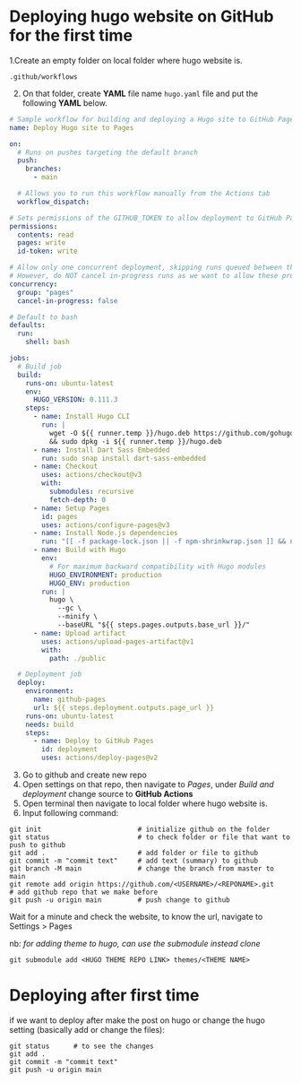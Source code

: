 # Deploying hugo website on GitHub for the first time

1.Create an empty folder on local folder where hugo website is.

```
.github/workflows
```

2. On that folder, create **YAML** file name `hugo.yaml` file and put the following **YAML** below.

```yaml
# Sample workflow for building and deploying a Hugo site to GitHub Pages
name: Deploy Hugo site to Pages

on:
  # Runs on pushes targeting the default branch
  push:
    branches:
      - main

  # Allows you to run this workflow manually from the Actions tab
  workflow_dispatch:

# Sets permissions of the GITHUB_TOKEN to allow deployment to GitHub Pages
permissions:
  contents: read
  pages: write
  id-token: write

# Allow only one concurrent deployment, skipping runs queued between the run in-progress and latest queued.
# However, do NOT cancel in-progress runs as we want to allow these production deployments to complete.
concurrency:
  group: "pages"
  cancel-in-progress: false

# Default to bash
defaults:
  run:
    shell: bash

jobs:
  # Build job
  build:
    runs-on: ubuntu-latest
    env:
      HUGO_VERSION: 0.111.3
    steps:
      - name: Install Hugo CLI
        run: |
          wget -O ${{ runner.temp }}/hugo.deb https://github.com/gohugoio/hugo/releases/download/v${HUGO_VERSION}/hugo_extended_${HUGO_VERSION}_linux-amd64.deb \
          && sudo dpkg -i ${{ runner.temp }}/hugo.deb          
      - name: Install Dart Sass Embedded
        run: sudo snap install dart-sass-embedded
      - name: Checkout
        uses: actions/checkout@v3
        with:
          submodules: recursive
          fetch-depth: 0
      - name: Setup Pages
        id: pages
        uses: actions/configure-pages@v3
      - name: Install Node.js dependencies
        run: "[[ -f package-lock.json || -f npm-shrinkwrap.json ]] && npm ci || true"
      - name: Build with Hugo
        env:
          # For maximum backward compatibility with Hugo modules
          HUGO_ENVIRONMENT: production
          HUGO_ENV: production
        run: |
          hugo \
            --gc \
            --minify \
            --baseURL "${{ steps.pages.outputs.base_url }}/"          
      - name: Upload artifact
        uses: actions/upload-pages-artifact@v1
        with:
          path: ./public

  # Deployment job
  deploy:
    environment:
      name: github-pages
      url: ${{ steps.deployment.outputs.page_url }}
    runs-on: ubuntu-latest
    needs: build
    steps:
      - name: Deploy to GitHub Pages
        id: deployment
        uses: actions/deploy-pages@v2
```

3. Go to github and create new repo
4. Open settings on that repo, then navigate to *Pages*, under *Build and deployment* change source to **GitHub Actions**
5. Open terminal then navigate to local folder where hugo website is.
6. Input following command:

```shell
git init                        # initialize github on the folder
git status                      # to check folder or file that want to push to github
git add .                       # add folder or file to github
git commit -m "commit text"     # add text (summary) to github
git branch -M main              # change the branch from master to main
git remote add origin https://github.com/<USERNAME>/<REPONAME>.git    # add github repo that we make before
git push -u origin main         # push change to github
```
Wait for a minute and check the website, to know the url, navigate to Settings > Pages


nb: *for adding theme to hugo, can use the submodule instead clone*
```shell
git submodule add <HUGO THEME REPO LINK> themes/<THEME NAME>   
```

# Deploying after first time

if we want to deploy after make the post on hugo or change the hugo setting 
(basically add or change the files):

```shell
git status      # to see the changes
git add .
git commit -m "commit text"
git push -u origin main
```
